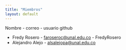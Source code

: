 ```yaml
---
title: "Miembros"
layout: default
---
```

Nombre - correo - usuario github
- Fredy Rosero - [faroseroc@unal.edu.co](mailto:faroseroc@unal.edu.co) - FredyRosero
- Alejandro Alejo - [alsalejopa@unal.edu.co](mailto:alsalejopa@unal.edu.co)
